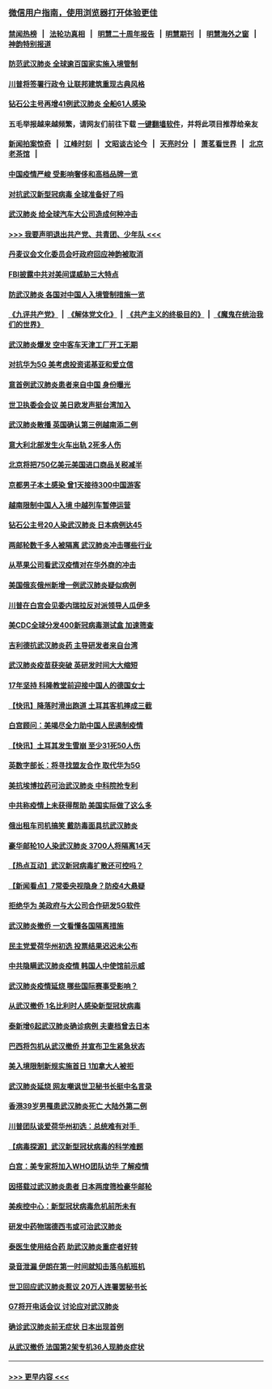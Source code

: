 ### [微信用户指南，使用浏览器打开体验更佳](https://github.com/gfw-breaker/banned-news1/blob/master/indexes/wechat-guide.md?t=0)
#### [禁闻热榜](热点新闻.md?t=0)  &nbsp;&nbsp;|&nbsp;&nbsp; [法轮功真相](https://github.com/gfw-breaker/truth/blob/master/README.md?t=0) &nbsp;&nbsp;|&nbsp;&nbsp; [明慧二十周年报告](https://github.com/gfw-breaker/mh-reports/blob/master/README.md?t=0) &nbsp;&nbsp;|&nbsp;&nbsp;[明慧期刊](https://github.com/gfw-breaker/mh-qikan) &nbsp;&nbsp;|&nbsp;&nbsp; [明慧海外之窗](https://github.com/gfw-breaker/mh-news/blob/master/README.md?t=0) &nbsp;&nbsp;|&nbsp;&nbsp; [神韵特别报道](https://github.com/gfw-breaker/mh-news/blob/master/shenyun.md?t=0)
#### [防范武汉肺炎 全球逾百国家实施入境管制](../pages/nsc418/n11850557.md?t=02071422) 
#### [川普将签署行政令 让联邦建筑重现古典风格](../pages/nsc418/n11850654.md?t=02071422) 
#### [钻石公主号再增41例武汉肺炎 全船61人感染](../pages/nsc418/n11850401.md?t=02071422) 
#### 五毛举报越来越频繁，请网友们前往下载 [一键翻墙软件](https://github.com/gfw-breaker/ssr-accounts)，并将此项目推荐给亲友
#### [新闻拍案惊奇](https://github.com/gfw-breaker/banned-news1/blob/master/pages/link4.md) &nbsp;&nbsp;|&nbsp;&nbsp; [江峰时刻](https://github.com/gfw-breaker/banned-news1/blob/master/pages/link4.md) &nbsp;&nbsp;|&nbsp;&nbsp; [文昭谈古论今](https://github.com/gfw-breaker/banned-news1/blob/master/pages/link4.md) &nbsp;&nbsp;|&nbsp;&nbsp; [天亮时分](https://github.com/gfw-breaker/banned-news1/blob/master/pages/link4.md) &nbsp;&nbsp;|&nbsp;&nbsp; [萧茗看世界](https://github.com/gfw-breaker/banned-news1/blob/master/pages/link4.md) &nbsp;&nbsp;|&nbsp;&nbsp; [北京老茶馆](https://github.com/gfw-breaker/banned-news1/blob/master/pages/link4.md) &nbsp;&nbsp;|&nbsp;&nbsp; 
#### [中国疫情严峻 受影响奢侈和高档品牌一览](../pages/nsc418/n11850319.md?t=02071422) 
#### [对抗武汉新型冠病毒 全球准备好了吗](../pages/nsc418/n11850142.md?t=02071422) 
#### [武汉肺炎 给全球汽车大公司造成何种冲击](../pages/nsc418/n11850056.md?t=02071422) 
#### [>>> 我要声明退出共产党、共青团、少年队 <<<](https://github.com/begood0513/goodnews/blob/master/quit/letter.md) 
#### [丹麦议会文化委员会吁政府回应神韵被取消](../pages/nsc418/n11849312.md?t=02071422) 
#### [FBI披露中共对美间谍威胁三大特点](../pages/nsc418/n11849700.md?t=02071422) 
#### [防武汉肺炎 各国对中国人入境管制措施一览](../pages/nsc418/n11838726.md?t=02071422) 
#### [《九评共产党》](https://github.com/begood0513/9ping.md/blob/master/README.md) &nbsp;|&nbsp; [《解体党文化》](../../../../jtdwh.md/blob/master/README.md)  &nbsp;|&nbsp; [《共产主义的终极目的》](../../../../gczydzjmd.md/blob/master/README.md) &nbsp;|&nbsp; [《魔鬼在统治我们的世界》](../../../../mgztzwmdsj.md/blob/master/README.md) 
#### [武汉肺炎爆发 空中客车天津工厂开工无期](../pages/nsc418/n11849634.md?t=02071422) 
#### [对抗华为5G 美考虑投资诺基亚和爱立信](../pages/nsc418/n11849510.md?t=02071422) 
#### [意首例武汉肺炎患者来自中国 身份曝光](../pages/nsc418/n11849454.md?t=02071422) 
#### [世卫执委会会议 美日欧发声挺台湾加入](../pages/nsc418/n11849433.md?t=02071422) 
#### [武汉肺炎散播 英国确认第三例越南添二例](../pages/nsc418/n11849439.md?t=02071422) 
#### [意大利北部发生火车出轨 2死多人伤](../pages/nsc418/n11848999.md?t=02071422) 
#### [北京将把750亿美元美国进口商品关税减半](../pages/nsc418/n11848896.md?t=02071422) 
#### [京都男子本土感染 曾1天接待300中国游客](../pages/nsc418/n11848641.md?t=02071422) 
#### [越南限制中国人入境 中越列车暂停运营](../pages/nsc418/n11847844.md?t=02071422) 
#### [钻石公主号20人染武汉肺炎 日本病例达45](../pages/nsc418/n11847823.md?t=02071422) 
#### [两邮轮数千多人被隔离 武汉肺炎冲击哪些行业](../pages/nsc418/n11847456.md?t=02071422) 
#### [从苹果公司看武汉疫情对在华外商的冲击](../pages/nsc418/n11847586.md?t=02071422) 
#### [美国俄亥俄州新增一例武汉肺炎疑似病例](../pages/nsc418/n11847714.md?t=02071422) 
#### [川普在白宫会见委内瑞拉反对派领导人瓜伊多](../pages/nsc418/n11847391.md?t=02071422) 
#### [美CDC全球分发400新冠病毒测试盒 加速筛查](../pages/nsc418/n11847260.md?t=02071422) 
#### [吉利德抗武汉肺炎药 主导研发者来自台湾](../pages/nsc418/n11847064.md?t=02071422) 
#### [武汉肺炎疫苗获突破 英研发时间大大缩短](../pages/nsc418/n11846915.md?t=02071422) 
#### [17年坚持 科隆教堂前迎接中国人的德国女士](../pages/nsc418/n11846781.md?t=02071422) 
#### [【快讯】降落时滑出跑道 土耳其客机摔成三截](../pages/nsc418/n11847021.md?t=02071422) 
#### [白宫顾问：美竭尽全力助中国人民遏制疫情](../pages/nsc418/n11846756.md?t=02071422) 
#### [【快讯】土耳其发生雪崩 至少31死50人伤](../pages/nsc418/n11846680.md?t=02071422) 
#### [英数字部长：将寻找盟友合作 取代华为5G](../pages/nsc418/n11846485.md?t=02071422) 
#### [美抗埃博拉药可治武汉肺炎 中科院抢专利](../pages/nsc418/n11846409.md?t=02071422) 
#### [中共称疫情上未获得帮助 美国实际做了这么多](../pages/nsc418/n11846008.md?t=02071422) 
#### [俄出租车司机搞笑 戴防毒面具抗武汉肺炎](../pages/nsc418/n11845703.md?t=02071422) 
#### [豪华邮轮10人染武汉肺炎 3700人将隔离14天](../pages/nsc418/n11845543.md?t=02071422) 
#### [【热点互动】武汉新冠病毒扩散还可控吗？](../pages/nsc418/n11844750.md?t=02071422) 
#### [【新闻看点】7常委央视隐身？防疫4大悬疑](../pages/nsc418/n11844611.md?t=02071422) 
#### [拒绝华为 美政府与大公司合作研发5G软件](../pages/nsc418/n11844625.md?t=02071422) 
#### [武汉肺炎撤侨 一文看懂各国隔离措施](../pages/nsc418/n11844216.md?t=02071422) 
#### [民主党爱荷华州初选 投票结果迟迟未公布](../pages/nsc418/n11844207.md?t=02071422) 
#### [中共隐瞒武汉肺炎疫情 韩国人中使馆前示威](../pages/nsc418/n11844084.md?t=02071422) 
#### [武汉肺炎疫情延烧 哪些国际赛事受影响？](../pages/nsc418/n11843958.md?t=02071422) 
#### [从武汉撤侨 1名比利时人感染新型冠状病毒](../pages/nsc418/n11843977.md?t=02071422) 
#### [泰新增6起武汉肺炎确诊病例 夫妻档曾去日本](../pages/nsc418/n11843900.md?t=02071422) 
#### [巴西将包机从武汉撤侨 并宣布卫生紧急状态](../pages/nsc418/n11843418.md?t=02071422) 
#### [美入境限制新规实施首日 1加拿大人被拒](../pages/nsc418/n11843058.md?t=02071422) 
#### [武汉肺炎延烧 网友嘲讽世卫秘书长挺中名言录](../pages/nsc418/n11843056.md?t=02071422) 
#### [香港39岁男罹患武汉肺炎死亡 大陆外第二例](../pages/nsc418/n11843026.md?t=02071422) 
#### [川普团队谈爱荷华州初选：总统难有对手  ](../pages/nsc418/n11842867.md?t=02071422) 
#### [【病毒探源】武汉新型冠状病毒的科学难题](../pages/nsc418/n11842176.md?t=02071422) 
#### [白宫：美专家将加入WHO团队访华 了解疫情](../pages/nsc418/n11842198.md?t=02071422) 
#### [因搭载过武汉肺炎患者 日本两度筛检豪华邮轮](../pages/nsc418/n11842447.md?t=02071422) 
#### [美疾控中心：新型冠状病毒危机前所未有](../pages/nsc418/n11842406.md?t=02071422) 
#### [研发中药物瑞德西韦或可治武汉肺炎](../pages/nsc418/n11842100.md?t=02071422) 
#### [泰医生使用结合药 助武汉肺炎重症者好转](../pages/nsc418/n11842096.md?t=02071422) 
#### [录音泄漏 伊朗在第一时间就知击落乌航班机](../pages/nsc418/n11842002.md?t=02071422) 
#### [世卫回应武汉肺炎惹议 20万人连署罢秘书长](../pages/nsc418/n11841664.md?t=02071422) 
#### [G7将开电话会议 讨论应对武汉肺炎](../pages/nsc418/n11841658.md?t=02071422) 
#### [确诊武汉肺炎前无症状 日本出现首例](../pages/nsc418/n11841567.md?t=02071422) 
#### [从武汉撤侨 法国第2架专机36人现肺炎症状](../pages/nsc418/n11841382.md?t=02071422) 

----
#### [ >>> 更早内容 <<< ](../indexes/nsc418-earlier.md)
